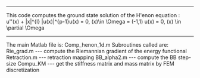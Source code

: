 ************************************************************************************************
This code computes the ground state solution of  the H\'enon equation : 
         u''(x) + |x|^{l} |u(x)|^{p-1}u(x) = 0, (x)\in \Omega = (-1,1)
                                u(x) = 0,   (x) \in \partial \Omega
************************************************************************************************
The main Matlab file is: Comp_henon_1d.m 
Subroutines called are: 
                        Rie_grad.m --- compute the Riemannian gradient of the energy functional
                        Retraction.m --- retraction mapping
                        BB_alpha2.m --- compute the BB step-size
                        Compu_KM --- get the stiffness matrix and mass matrix by FEM discretization
                     

